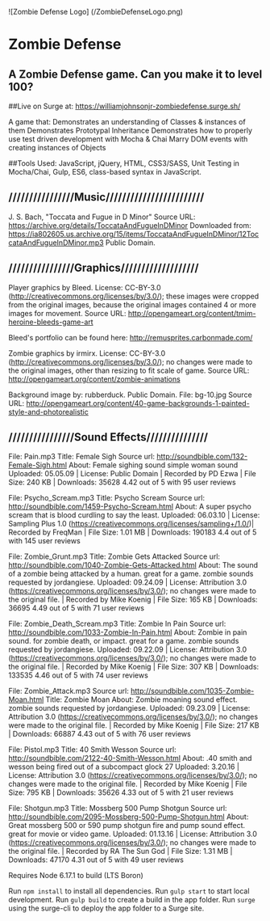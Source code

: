 ![Zombie Defense Logo] (/ZombieDefenseLogo.png)
# Zombie Defense

## A Zombie Defense game. Can you make it to level 100?

##Live on Surge at: <https://williamjohnsonjr-zombiedefense.surge.sh/>

A game that:
Demonstrates an understanding of Classes & instances of them
Demonstrates Prototypal Inheritance
Demonstrates how to properly use test driven development with Mocha & Chai
Marry DOM events with creating instances of Objects

##Tools Used:
JavaScript, jQuery, HTML, CSS3/SASS, Unit Testing in Mocha/Chai, Gulp, ES6, class-based syntax in JavaScript. 


## ////////////////Music////////////////////////  
J. S. Bach, "Toccata and Fugue in D Minor"
Source URL: <https://archive.org/details/ToccataAndFugueInDMinor>
Downloaded from: <https://ia802605.us.archive.org/15/items/ToccataAndFugueInDMinor/12ToccataAndFugueInDMinor.mp3>
Public Domain.

## ////////////////Graphics///////////////////  

Player graphics by Bleed. License: CC-BY-3.0 (<http://creativecommons.org/licenses/by/3.0/>); these images were cropped from the original images, because the original images contained 4 or more images for movement.
Source URL: <http://opengameart.org/content/tmim-heroine-bleeds-game-art>

Bleed's portfolio can be found here: <http://remusprites.carbonmade.com/>

Zombie graphics by irmirx. License: CC-BY-3.0 (<http://creativecommons.org/licenses/by/3.0/>); no changes were made to the original images, other than resizing to fit scale of game.
Source URL: <http://opengameart.org/content/zombie-animations>

Background image by: rubberduck. Public Domain.
File: bg-10.jpg
Source URL: <http://opengameart.org/content/40-game-backgrounds-1-painted-style-and-photorealistic>

## ////////////////Sound Effects///////////////  

File: Pain.mp3
Title: Female Sigh
Source url: <http://soundbible.com/132-Female-Sigh.html>
About: Female sighing sound simple woman sound
Uploaded: 05.05.09 | License: Public Domain | Recorded by PD Ezwa | File Size: 240 KB | Downloads: 35628
4.42 out of 5 with 95 user reviews

File: Psycho_Scream.mp3
Title: Psycho Scream
Source url: <http://soundbible.com/1459-Psycho-Scream.html>
About: A super psycho scream that is blood curdling to say the least.
Uploaded: 06.03.10 | License: Sampling Plus 1.0 (<https://creativecommons.org/licenses/sampling+/1.0/>)| Recorded by FreqMan | File Size: 1.01 MB | Downloads: 190183
4.4 out of 5 with 145 user reviews

File: Zombie_Grunt.mp3
Title: Zombie Gets Attacked
Source url: <http://soundbible.com/1040-Zombie-Gets-Attacked.html>
About: The sound of a zombie being attacked by a human. great for a game. zombie sounds requested by jordangiese.
Uploaded: 09.24.09 | License: Attribution 3.0 (<https://creativecommons.org/licenses/by/3.0/>); no changes were made to the original file. | Recorded by Mike Koenig | File Size: 165 KB | Downloads: 36695
4.49 out of 5 with 71 user reviews

File: Zombie_Death_Scream.mp3
Title: Zombie In Pain
Source url: <http://soundbible.com/1033-Zombie-In-Pain.html>
About: Zombie in pain sound. for zombie death, or impact. great for a game. zombie sounds requested by jordangiese.
Uploaded: 09.22.09 | License: Attribution 3.0 (<https://creativecommons.org/licenses/by/3.0/>); no changes were made to the original file. | Recorded by Mike Koenig | File Size: 307 KB | Downloads: 133535
4.46 out of 5 with 74 user reviews

File: Zombie_Attack.mp3
Source url: <http://soundbible.com/1035-Zombie-Moan.html>
Title: Zombie Moan
About: Zombie moaning sound effect. zombie sounds requested by jordangiese.
Uploaded: 09.23.09 | License: Attribution 3.0 (<https://creativecommons.org/licenses/by/3.0/>); no changes were made to the original file. | Recorded by Mike Koenig | File Size: 217 KB | Downloads: 66887
4.43 out of 5 with 76 user reviews

File: Pistol.mp3
Title: 40 Smith Wesson
Source url: <http://soundbible.com/2122-40-Smith-Wesson.html>
About: .40 smith and wesson being fired out of a subcompact glock 27
Uploaded: 3.20.16 | License: Attribution 3.0 (<https://creativecommons.org/licenses/by/3.0/>); no changes were made to the original file. | Recorded by Mike Koenig | File Size: 795 KB | Downloads: 35626
4.33 out of 5 with 21 user reviews

File: Shotgun.mp3
Title: Mossberg 500 Pump Shotgun
Source url: <http://soundbible.com/2095-Mossberg-500-Pump-Shotgun.html>
About: Great mossberg 500 or 590 pump shotgun fire and pump sound effect. great for movie or video game.
Uploaded: 01.13.16 | License: Attribution 3.0 (<https://creativecommons.org/licenses/by/3.0/>); no changes were made to the original file. | Recorded by RA The Sun God | File Size: 1.31 MB | Downloads: 47170
4.31 out of 5 with 49 user reviews


Requires Node 6.17.1 to build (LTS Boron)

Run `npm install` to install all dependencies.
Run `gulp start` to start local development.
Run `gulp build` to create a build in the app folder.
Run `surge` using the surge-cli to deploy the app folder to a Surge site.
